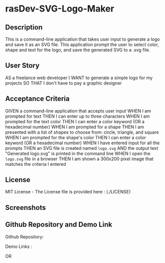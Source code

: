 # rasDev-SVG-Logo-Maker

## Description

This is a command-line application that takes user input to generate a logo and save it as an SVG file. This application prompt the user to select color, shape and text for the logo, and save the generated SVG to a .svg file.

## User Story

AS a freelance web developer
I WANT to generate a simple logo for my projects
SO THAT I don't have to pay a graphic designer

## Acceptance Criteria

GIVEN a command-line application that accepts user input
WHEN I am prompted for text
THEN I can enter up to three characters
WHEN I am prompted for the text color
THEN I can enter a color keyword (OR a hexadecimal number)
WHEN I am prompted for a shape
THEN I am presented with a list of shapes to choose from: circle, triangle, and square
WHEN I am prompted for the shape's color
THEN I can enter a color keyword (OR a hexadecimal number)
WHEN I have entered input for all the prompts
THEN an SVG file is created named `logo.svg`
AND the output text "Generated logo.svg" is printed in the command line
WHEN I open the `logo.svg` file in a browser
THEN I am shown a 300x200 pixel image that matches the criteria I entered

## License

MIT License - The License file is provided here : (./LICENSE)

## Screenshots



## Github Repository and Demo Link

Github Repository: 

Demo Links :



OR



